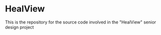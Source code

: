 # HealView
This is the repository for the source code involved in the "HealView" senior design project
